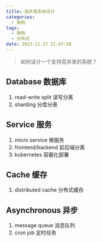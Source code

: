 ```yaml
---
title: 高并发系统设计
categories:
  - 架构
tags:
  - 架构
  - 分布式
date: 2023-11-27 21:47:58
---
```


> 如何设计一个支持高并发的系统？

## Database 数据库

1. read-write split 读写分离
2. sharding 分库分表

## Service 服务

1. micro service 微服务
2. frontend/backend 前后端分离
3. kubernetes 容器化部署

## Cache 缓存

1. distributed cache 分布式缓存

## Asynchronous 异步

1. message queue 消息队列
2. cron job 定时任务


